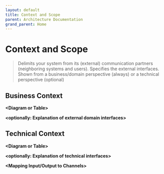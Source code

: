 ```yaml
---
layout: default
title: Context and Scope
parent: Architecture Documentation
grand_parent: Home
---
```


# Context and Scope

> Delimits your system from its (external) communication partners (neighboring systems and users). Specifies the external interfaces. Shown from a business/domain perspective (always) or a technical perspective (optional)

## Business Context

**\<Diagram or Table>**

**\<optionally: Explanation of external domain interfaces>**

## Technical Context

**\<Diagram or Table>**

**\<optionally: Explanation of technical interfaces>**

**\<Mapping Input/Output to Channels>**